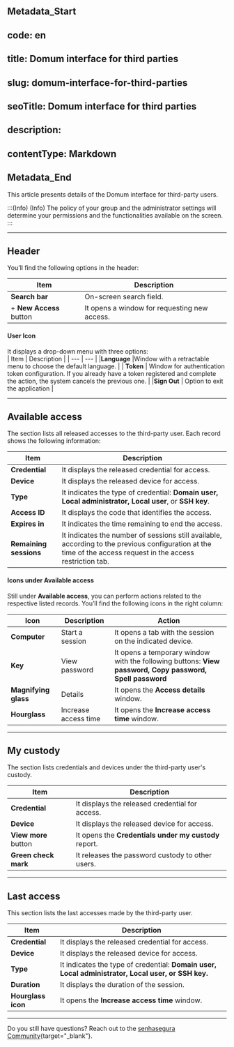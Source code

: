 ## Metadata_Start 
## code: en
## title: Domum interface for third parties 
## slug: domum-interface-for-third-parties 
## seoTitle: Domum interface for third parties 
## description:  
## contentType: Markdown 
## Metadata_End
This article presents details of the Domum interface for third-party users.

:::(Info) (Info)
The policy of your group and the administrator settings will determine your permissions and the functionalities available on the screen.
:::

* * *
## Header

You’ll find the following options in the header:

| Item | Description |
| --- | --- |
| **Search bar** | On-screen search field. |
| + **New Access** button | It opens a window for requesting new access. |


#### User Icon
It displays a drop-down menu with three options:  
| Item | Description |
| --- | --- |
|**Language** |Window with a retractable menu to choose the default language.   |
| **Token** | Window for authentication token configuration. If you already have a token registered and complete the action, the system cancels the previous one.  |
|**Sign Out** | Option to exit the application |

* * *

## Available access
The section lists all released accesses to the third-party user. Each record shows the following information:

| Item | Description |
| --- | --- |
| **Credential** |It displays the released credential for access. |
| **Device** | It displays the released device for access. |
|**Type** |It indicates the type of credential: **Domain user, Local administrator, Local user**, or **SSH key**. |
| **Access ID** | It displays the code that identifies the access. |
| **Expires in** |It indicates the time remaining to end the access. |
| **Remaining sessions** | It indicates the number of sessions still available, according to the previous configuration at the time of the access request in the access restriction tab. |

#### Icons under Available access
Still under **Available access**, you can perform actions related to the respective listed records. You’ll find the following icons in the right column:

| Icon | Description |Action |
| --- | --- |--- |
|**Computer** | Start a session |It opens a tab with the session on the indicated device.|
| **Key** | View password |It opens a temporary window with the following buttons: **View password, Copy password, Spell password** |
|**Magnifying glass** | Details |It opens the **Access details** window. |
|**Hourglass** | Increase access time |It opens the **Increase access time** window. |

* * *

## My custody
The section lists credentials and devices under the third-party user's custody.

| Item | Description |
| --- | --- |
| **Credential** | It displays the released credential for access. |
| **Device** | It displays the released device for access. |
| **View more** button | It opens the **Credentials under my custody** report. |
|**Green check mark** | It releases the password custody to other users. |

* * *

## Last access

This section lists the last accesses made by the third-party user.

| Item | Description |
| --- | --- |
|**Credential** | It displays the released credential for access. |
|**Device** | It displays the released device for access. |
| **Type** | It indicates the type of credential: **Domain user, Local administrator, Local user, or SSH key.** |
| **Duration** | It displays the duration of the session. |
|**Hourglass icon**|It opens the **Increase access time** window. |

* * *

Do you still have questions? Reach out to the [senhasegura Community](https://community.senhasegura.io/){target="_blank"}.